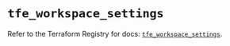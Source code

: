 # `tfe_workspace_settings`

Refer to the Terraform Registry for docs: [`tfe_workspace_settings`](https://registry.terraform.io/providers/hashicorp/tfe/0.65.0/docs/resources/workspace_settings).
